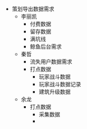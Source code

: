 - 策划导出数据需求
	- 李丽凯
		- 付费数据
		- 留存数据
		- 满坑线
		- 鲸鱼后台需求
	- 秦哲
		- 流失用户数据需求
		- 打点数据
			- 玩家战斗数据
			- 玩家战斗数据记录
			- 建筑升级数据
	- 余龙
		- 打点数据
			- 采集数据
			-